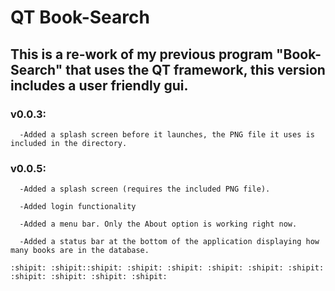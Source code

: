 # QT Book-Search
## This is a re-work of my previous program "Book-Search" that uses the QT framework, this version includes a user friendly gui.



### v0.0.3:
      -Added a splash screen before it launches, the PNG file it uses is included in the directory.

### v0.0.5:

      -Added a splash screen (requires the included PNG file).
      
      -Added login functionality
      
      -Added a menu bar. Only the About option is working right now.
      
      -Added a status bar at the bottom of the application displaying how many books are in the database.
      
	:shipit: :shipit::shipit: :shipit: :shipit: :shipit: :shipit: :shipit: :shipit: :shipit: :shipit: :shipit:
